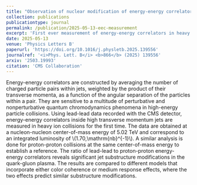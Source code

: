 ```yaml
---
title: "Observation of nuclear modification of energy-energy correlators inside jets in heavy ion collisions"
collection: publications
publicationtype: journal
permalink: /publication/2025-05-13-eec-measurement
excerpt: 'First ever measurement of energy-energy correlators in heavy ion collisions.'
date: 2025-05-13
venue: 'Physics Letters B'
paperurl: 'https://doi.org/10.1016/j.physletb.2025.139556'
journalref: '<i>Phys. Lett. B</i> <b>866</b> (2025) 139556'
arxiv: '2503.19993'
citation: 'CMS Collaboration'
---
```


Energy-energy correlators are constructed by averaging the number of charged particle pairs within jets, weighted by the product of their transverse momenta, as a function of the angular separation of the particles within a pair. They are sensitive to a multitude of perturbative and nonperturbative quantum chromodynamics phenomena in high-energy particle collisions. Using lead-lead data recorded with the CMS detector, energy-energy correlators inside high transverse momentum jets are measured in heavy ion collisions for the first time. The data are obtained at a nucleon-nucleon center-of-mass energy of 5.02 TeV and correspond to an integrated luminosity of \\(1.70\,\mathrm{nb}^{-1}\\). A similar analysis is done for proton-proton collisions at the same center-of-mass energy to establish a reference. The ratio of lead-lead to proton-proton energy-energy correlators reveals significant jet substructure modifications in the quark-gluon plasma. The results are compared to different models that incorporate either color coherence or medium response effects, where the two effects predict similar substructure modifications.
